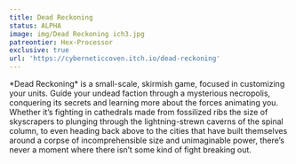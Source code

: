 ```yaml
---
title: Dead Reckoning
status: ALPHA
image: img/Dead Reckoning ich3.jpg
patreontier: Hex-Processor
exclusive: true
url: 'https://cyberneticcoven.itch.io/dead-reckoning'
---
```


\*Dead Reckoning\* is a small-scale, skirmish game, focused in customizing your units. Guide your undead faction through a mysterious necropolis, conquering its secrets and learning more about the forces animating you. Whether it’s fighting in cathedrals made from fossilized ribs the size of skyscrapers to plunging through the lightning-strewn caverns of the spinal column, to even heading back above to the cities that have built themselves around a corpse of incomprehensible size and unimaginable power, there’s never a moment where there isn’t some kind of fight breaking out.
